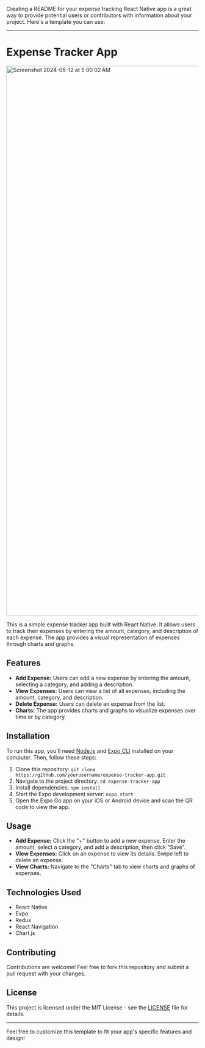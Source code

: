 Creating a README for your expense tracking React Native app is a great way to provide potential users or contributors with information about your project. Here's a template you can use:

---

# Expense Tracker App
<img width="1440" alt="Screenshot 2024-05-12 at 5 00 02 AM" src="https://github.com/Dannysyed/ExpenseAppUsingR.Native/assets/95587269/dde0b22d-5486-4d6f-9fe3-56dbfc9f96d1">


This is a simple expense tracker app built with React Native. It allows users to track their expenses by entering the amount, category, and description of each expense. The app provides a visual representation of expenses through charts and graphs.

## Features

- **Add Expense:** Users can add a new expense by entering the amount, selecting a category, and adding a description.
- **View Expenses:** Users can view a list of all expenses, including the amount, category, and description.
- **Delete Expense:** Users can delete an expense from the list.
- **Charts:** The app provides charts and graphs to visualize expenses over time or by category.

## Installation

To run this app, you'll need [Node.js](https://nodejs.org/) and [Expo CLI](https://docs.expo.dev/workflow/expo-cli/) installed on your computer. Then, follow these steps:

1. Clone this repository: `git clone https://github.com/yourusername/expense-tracker-app.git`
2. Navigate to the project directory: `cd expense-tracker-app`
3. Install dependencies: `npm install`
4. Start the Expo development server: `expo start`
5. Open the Expo Go app on your iOS or Android device and scan the QR code to view the app.

## Usage

- **Add Expense:** Click the "+" button to add a new expense. Enter the amount, select a category, and add a description, then click "Save".
- **View Expenses:** Click on an expense to view its details. Swipe left to delete an expense.
- **View Charts:** Navigate to the "Charts" tab to view charts and graphs of expenses.

## Technologies Used

- React Native
- Expo
- Redux
- React Navigation
- Chart.js

## Contributing

Contributions are welcome! Feel free to fork this repository and submit a pull request with your changes.

## License

This project is licensed under the MIT License - see the [LICENSE](LICENSE) file for details.

---

Feel free to customize this template to fit your app's specific features and design!
